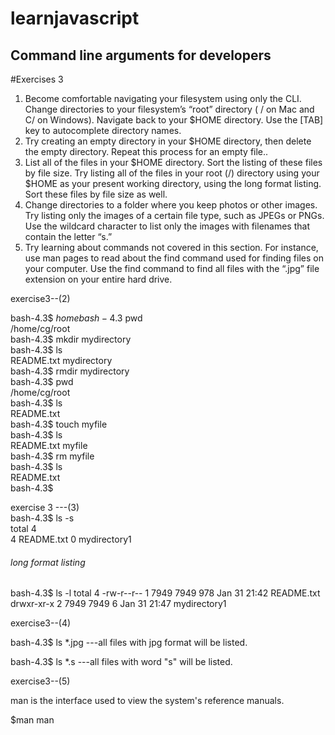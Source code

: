 # learnjavascript
<h2> Command line arguments for developers</h2>


#Exercises 3

1. Become comfortable navigating your filesystem using only the CLI. Change directories to your filesystem’s “root”
directory ( / on Mac and C/ on Windows). Navigate back to your $HOME directory. Use the [TAB] key to autocomplete
directory names.
2. Try creating an empty directory in your $HOME directory, then delete the empty directory. Repeat this process for
an empty file..
3. List all of the files in your $HOME directory. Sort the listing of these files by file size. Try listing all of the files in your
root (/) directory using your $HOME as your present working directory, using the long format listing. Sort these files
by file size as well.
4. Change directories to a folder where you keep photos or other images. Try listing only the images of a certain file
type, such as JPEGs or PNGs. Use the wildcard character to list only the images with filenames that contain the
letter “s.”
5. Try learning about commands not covered in this section. For instance, use man pages to read about
the find command used for finding files on your computer. Use the find command to find all files with the “.jpg”
file extension on your entire hard drive.

exercise3--(2)

bash-4.3$ $home                                                                                                                                                                              
bash-4.3$ pwd                                                                                                                                                                                
/home/cg/root                                                                                                                                                                                
bash-4.3$ mkdir mydirectory                                                                                                                                                                  
bash-4.3$ ls                                                                                                                                                                                 
README.txt  mydirectory                                                                                                                                                                      
bash-4.3$ rmdir mydirectory                                                                                                                                                                  
bash-4.3$ pwd                                                                                                                                                                                
/home/cg/root                                                                                                                                                                                
bash-4.3$ ls                                                                                                                                                                                 
README.txt                                                                                                                                                                                   
bash-4.3$ touch myfile                                                                                                                                                                       
bash-4.3$ ls                                                                                                                                                                                 
README.txt  myfile                                                                                                                                                                           
bash-4.3$ rm myfile                                                                                                                                                                          
bash-4.3$ ls                                                                                                                                                                                 
README.txt                                                                                                                                                                                   
bash-4.3$                                                                                                                                                                                    
    
exercise 3 ---(3)    
bash-4.3$ ls -s                                                                                                                                                                              
total 4                                                                                                                                                                                      
4 README.txt  0 mydirectory1       

<h6>long format listing</h6>
bash-4.3$ ls -l                                                                                                                                                                              
total 4                                                                                                                                                                                      
-rw-r--r-- 1 7949 7949 978 Jan 31 21:42 README.txt                                                                                                                                           
drwxr-xr-x 2 7949 7949   6 Jan 31 21:47 mydirectory1   

exercise3--(4)

bash-4.3$ ls *.jpg ---all files with jpg format will be listed.

bash-4.3$ ls *.s ---all files with word "s" will be listed.

exercise3--(5)

man is the interface used to view the system's reference manuals.

$man man 

